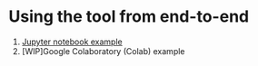 # Using the tool from end-to-end

1. [Jupyter notebook example](assets/quick-start.ipynb)
1. [WIP]Google Colaboratory (Colab) example
